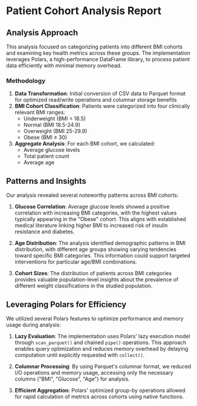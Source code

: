 # Patient Cohort Analysis Report

## Analysis Approach

This analysis focused on categorizing patients into different BMI cohorts and examining key health metrics across these groups. The implementation leverages Polars, a high-performance DataFrame library, to process patient data efficiently with minimal memory overhead.

### Methodology

1. **Data Transformation**: Initial conversion of CSV data to Parquet format for optimized read/write operations and columnar storage benefits
2. **BMI Cohort Classification**: Patients were categorized into four clinically relevant BMI ranges:
   - Underweight (BMI < 18.5)
   - Normal (BMI 18.5-24.9)
   - Overweight (BMI 25-29.9)
   - Obese (BMI ≥ 30)
3. **Aggregate Analysis**: For each BMI cohort, we calculated:
   - Average glucose levels
   - Total patient count
   - Average age

## Patterns and Insights

Our analysis revealed several noteworthy patterns across BMI cohorts:

1. **Glucose Correlation**: Average glucose levels showed a positive correlation with increasing BMI categories, with the highest values typically appearing in the "Obese" cohort. This aligns with established medical literature linking higher BMI to increased risk of insulin resistance and diabetes.

2. **Age Distribution**: The analysis identified demographic patterns in BMI distribution, with different age groups showing varying tendencies toward specific BMI categories. This information could support targeted interventions for particular age/BMI combinations.

3. **Cohort Sizes**: The distribution of patients across BMI categories provides valuable population-level insights about the prevalence of different weight classifications in the studied population.

## Leveraging Polars for Efficiency

We utilized several Polars features to optimize performance and memory usage during analysis:

1. **Lazy Evaluation**: The implementation uses Polars' lazy execution model through `scan_parquet()` and chained `pipe()` operations. This approach enables query optimization and reduces memory overhead by delaying computation until explicitly requested with `collect()`.

2. **Columnar Processing**: By using Parquet's columnar format, we reduced I/O operations and memory usage, accessing only the necessary columns ("BMI", "Glucose", "Age") for analysis.

3. **Efficient Aggregation**: Polars' optimized group-by operations allowed for rapid calculation of metrics across cohorts using native functions.

